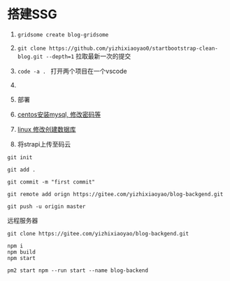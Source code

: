 # 搭建SSG

1. `gridsome create blog-gridsome`

2. `git clone https://github.com/yizhixiaoyao0/startbootstrap-clean-blog.git --depth=1`  拉取最新一次的提交

3. `code -a . ` 打开两个项目在一个vscode

4. 

5. 部署

6. [centos安装mysql, 修改密码等](https://blog.csdn.net/kabolee/article/details/82528913?utm_medium=distribute.pc_relevant.none-task-blog-BlogCommendFromMachineLearnPai2-1.channel_param&depth_1-utm_source=distribute.pc_relevant.none-task-blog-BlogCommendFromMachineLearnPai2-1.channel_param)

7. [linux 修改创建数据库](https://www.cnblogs.com/donqiang/articles/2057972.html)


8. 将strapi上传至码云 
    
  ```
  git init

  git add .

  git commit -m "first commit"

  git remote add orign https://gitee.com/yizhixiaoyao/blog-backgend.git

  git push -u origin master
  ```

  远程服务器

  ```
  git clone https://gitee.com/yizhixiaoyao/blog-backgend.git

  npm i
  npm build
  npm start

  pm2 start npm --run start --name blog-backend
  ```